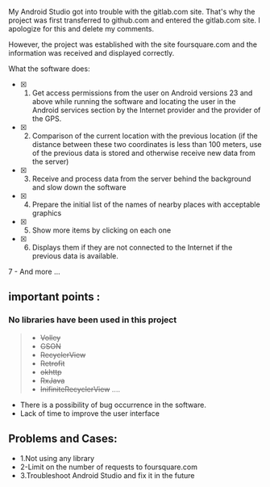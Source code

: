 My Android Studio got into trouble with the gitlab.com site. That's why the project was first transferred to github.com and entered the gitlab.com site.
I apologize for this and delete my comments.


However, the project was established with the site foursquare.com and the information was received and displayed correctly.

What the software does:

- [x] 1. Get access permissions from the user on Android versions 23 and above while running the software and locating the user in the Android services section by the Internet provider and the provider of the GPS.

- [x] 2. Comparison of the current location with the previous location (if the distance between these two coordinates is less than 100 meters, use of the previous data is stored and otherwise receive new data from the server)

- [x] 3. Receive and process data from the server behind the background and slow down the software

- [x] 4. Prepare the initial list of the names of nearby places with acceptable graphics

- [x] 5. Show more items by clicking on each one

- [x] 6. Displays them if they are not connected to the Internet if the previous data is available.

7 - And more ...


## important points :

### No libraries have been used in this project
> - ~~Volley~~
> - ~~GSON~~
> - ~~RecyclerView~~
> - ~~Retrofit~~
> - ~~okhttp~~
> - ~~RxJava~~
> - ~~InifiniteRecyclerView~~
....


- There is a possibility of bug occurrence in the software.
- Lack of time to improve the user interface

## Problems and Cases:

- 1.Not using any library
- 2-Limit on the number of requests to foursquare.com
- 3.Troubleshoot Android Studio and fix it in the future

